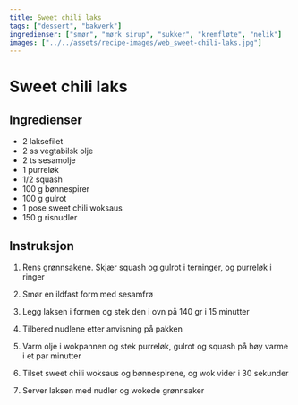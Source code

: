 ```yaml
---
title: Sweet chili laks
tags: ["dessert", "bakverk"]
ingredienser: ["smør", "mørk sirup", "sukker", "kremfløte", "nelik"]
images: ["../../assets/recipe-images/web_sweet-chili-laks.jpg"]
---
```


# Sweet chili laks

## Ingredienser

- 2 laksefilet
- 2 ss vegtabilsk olje
- 2 ts sesamolje
- 1 purreløk
- 1/2 squash
- 100 g bønnespirer
- 100 g gulrot
- 1 pose sweet chili woksaus
- 150 g risnudler

## Instruksjon

1. Rens grønnsakene. Skjær squash og gulrot i terninger, og purreløk i ringer

2. Smør en ildfast form med sesamfrø

3. Legg laksen i formen og stek den i ovn på 140 gr i 15 minutter

4. Tilbered nudlene etter anvisning på pakken

5. Varm olje i wokpannen og stek purreløk, gulrot og squash på høy varme i et par minutter

6. Tilset sweet chili woksaus og bønnespirene, og wok vider i 30 sekunder

7. Server laksen med nudler og wokede grønnsaker
